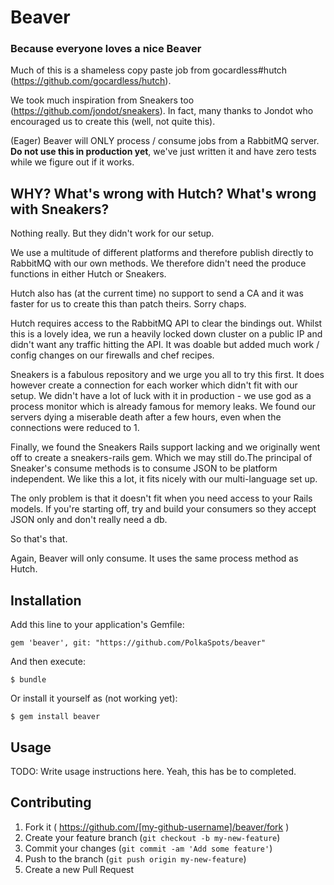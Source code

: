 # Beaver
### Because everyone loves a nice Beaver ###

Much of this is a shameless copy paste job from gocardless#hutch (https://github.com/gocardless/hutch).

We took much inspiration from Sneakers too (https://github.com/jondot/sneakers). In fact, many thanks to Jondot who encouraged us to create this (well, not quite this).

(Eager) Beaver will ONLY process / consume jobs from a RabbitMQ server. **Do not use this in production yet**, we've just written it and have zero tests while we figure out if it works.

## WHY? What's wrong with Hutch? What's wrong with Sneakers?

Nothing really. But they didn't work for our setup.

We use a multitude of different platforms and therefore publish directly to RabbitMQ with our own methods. We therefore didn't need the produce functions in either Hutch or Sneakers.

Hutch also has (at the current time) no support to send a CA and it was faster for us to create this than patch theirs. Sorry chaps.

Hutch requires access to the RabbitMQ API to clear the bindings out. Whilst this is a lovely idea, we run a heavily locked down cluster on a public IP and didn't want any traffic hitting the API. It was doable but added much work / config changes on our firewalls and chef recipes.

Sneakers is a fabulous repository and we urge you all to try this first. It does however create a connection for each worker which didn't fit with our setup. We didn't have a lot of luck with it in production - we use god as a process monitor which is already famous for memory leaks. We found our servers dying a miserable death after a few hours, even when the connections were reduced to 1.

Finally, we found the Sneakers Rails support lacking and we originally went off to create a sneakers-rails gem. Which we may still do.The principal of Sneaker's consume methods is to consume JSON to be platform independent. We like this a lot, it fits nicely with our multi-language set up.

The only problem is that it doesn't fit when you need access to your Rails models. If you're starting off, try and build your consumers so they accept JSON only and don't really need a db.

So that's that.

Again, Beaver will only consume. It uses the same process method as Hutch.

## Installation

Add this line to your application's Gemfile:

    gem 'beaver', git: "https://github.com/PolkaSpots/beaver"

And then execute:

    $ bundle

Or install it yourself as (not working yet):

    $ gem install beaver

## Usage

TODO: Write usage instructions here. Yeah, this has be to completed.

## Contributing

1. Fork it ( https://github.com/[my-github-username]/beaver/fork )
2. Create your feature branch (`git checkout -b my-new-feature`)
3. Commit your changes (`git commit -am 'Add some feature'`)
4. Push to the branch (`git push origin my-new-feature`)
5. Create a new Pull Request
